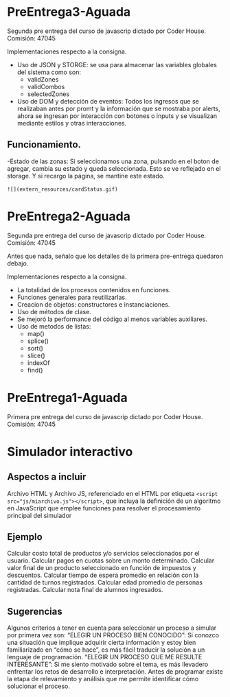 # PreEntrega3-Aguada
Segunda pre entrega del curso de javascrip dictado por Coder House. Comisión: 47045

Implementaciones respecto a la consigna.
- Uso de JSON y STORGE: se usa para almacenar las variables globales del sistema como son:
    - validZones
    - validCombos
    - selectedZones
- Uso de DOM y detección de eventos: Todos los ingresos que se realizaban antes por promt y la información que se mostraba por alerts,
ahora se ingresan por interacción con botones o inputs y se visualizan mediante estilos y otras interacciones.

## Funcionamiento.

-Estado de las zonas: Si seleccionamos una zona, pulsando en el boton de agregar, cambia su estado y queda seleccionada.
    Esto se ve reflejado en el storage. Y si recargo la página, se mantine este estado.

    ![](extern_resources/cardStatus.gif)

# PreEntrega2-Aguada
Segunda pre entrega del curso de javascrip dictado por Coder House. Comisión: 47045

Antes que nada, señalo que los detalles de la primera pre-entrega quedaron debajo.

Implementaciones respecto a la consigna.
- La totalidad de los procesos contenidos en funciones.
- Funciones generales para reutilizarlas.
- Creacion de objetos: constructores e instanciaciones.
- Uso de métodos de clase.
- Se mejoró la performance del código al menos variables auxiliares.
- Uso de metodos de listas:
    - map()
    - splice()
    - sort()
    - slice()
    - indexOf
    - find()


# PreEntrega1-Aguada
Primera pre entrega del curso de javascrip dictado por Coder House. Comisión: 47045

# Simulador interactivo
## Aspectos a incluir

Archivo HTML y Archivo JS, referenciado en el HTML por etiqueta `<script src="js/miarchivo.js"></script>`, que incluya la definición de un algoritmo en JavaScript que emplee funciones para resolver el procesamiento principal del simulador

## Ejemplo

Calcular costo total de productos y/o servicios seleccionados por el usuario.
Calcular pagos en cuotas sobre un monto determinado.
Calcular valor final de un producto seleccionado en función de impuestos y descuentos.
Calcular tiempo de espera promedio en relación con la cantidad de turnos registrados.
Calcular edad promedio de personas registradas.
Calcular nota final de alumnos ingresados.

## Sugerencias

Algunos criterios a tener en cuenta para seleccionar un proceso a simular por primera vez son: 
“ELEGIR UN PROCESO BIEN CONOCIDO”: Si conozco una situación que implique adquirir cierta información y estoy bien familiarizado en “cómo se hace”, es más fácil traducir la solución a un lenguaje de programación.
“ELEGIR UN PROCESO QUE ME RESULTE INTERESANTE”: Si me siento motivado sobre el tema, es más llevadero enfrentar los retos de desarrollo e interpretación. Antes de programar existe la etapa de relevamiento y análisis que me permite identificar cómo solucionar el proceso.